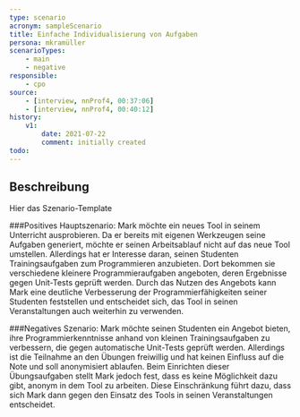 ```yaml
---
type: scenario
acronym: sampleScenario
title: Einfache Individualisierung von Aufgaben
persona: mkramüller
scenarioTypes: 
    - main
    - negative
responsible: 
    - cpo
source: 
    - [interview, nnProf4, 00:37:06]
    - [interview, nnProf4, 00:40:12]
history:
    v1:
        date: 2021-07-22
        comment: initially created
todo: 
---
```


## Beschreibung

Hier das Szenario-Template

###Positives Hauptszenario:
Mark möchte ein neues Tool in seinem Unterricht ausprobieren. Da er bereits mit eigenen Werkzeugen seine Aufgaben generiert, möchte er seinen Arbeitsablauf nicht auf das neue Tool umstellen. Allerdings hat er Interesse daran, seinen Studenten Trainingsaufgaben zum Programmieren anzubieten. Dort bekommen sie verschiedene kleinere Programmieraufgaben angeboten, deren Ergebnisse gegen Unit-Tests geprüft werden. Durch das Nutzen des Angebots kann Mark eine deutliche Verbesserung der Programmierfähigkeiten seiner Studenten feststellen und entscheidet sich, das Tool in seinen Veranstaltungen auch weiterhin zu verwenden.

###Negatives Szenario:
Mark möchte seinen Studenten ein Angebot bieten, ihre Programmierkenntnisse anhand von kleinen Trainingsaufgaben zu verbessern, die gegen automatische Unit-Tests geprüft werden. Allerdings ist die Teilnahme an den Übungen freiwillig und hat keinen Einfluss auf die Note und soll anonymisiert ablaufen. Beim Einrichten dieser Übungsaufgaben stellt Mark jedoch fest, dass es keine Möglichkeit dazu gibt, anonym in dem Tool zu arbeiten. Diese Einschränkung führt dazu, dass sich Mark dann gegen den Einsatz des Tools in seinen Veranstaltungen entscheidet.

